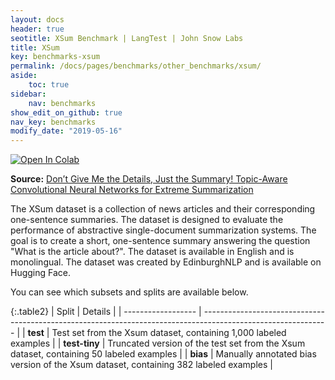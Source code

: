 ```yaml
---
layout: docs
header: true
seotitle: XSum Benchmark | LangTest | John Snow Labs
title: XSum
key: benchmarks-xsum
permalink: /docs/pages/benchmarks/other_benchmarks/xsum/
aside:
    toc: true
sidebar:
    nav: benchmarks
show_edit_on_github: true
nav_key: benchmarks
modify_date: "2019-05-16"
---
```


[![Open In Colab](https://colab.research.google.com/assets/colab-badge.svg)](https://colab.research.google.com/github/JohnSnowLabs/langtest/blob/main/demo/tutorials/llm_notebooks/dataset-notebooks/XSum_dataset.ipynb)

**Source:** [Don’t Give Me the Details, Just the Summary! Topic-Aware Convolutional Neural Networks for Extreme Summarization](https://aclanthology.org/D18-1206/)

The XSum dataset is a collection of news articles and their corresponding one-sentence summaries. The dataset is designed to evaluate the performance of abstractive single-document summarization systems. The goal is to create a short, one-sentence summary answering the question "What is the article about?". The dataset is available in English and is monolingual. The dataset was created by EdinburghNLP and is available on Hugging Face.


You can see which subsets and splits are available below.

{:.table2}
| Split              | Details                                                                                                       |
| ------------------ | ------------------------------------------------------------------------------------------------------------- |
| **test**      | Test set from the Xsum dataset, containing 1,000 labeled examples                                             |
| **test-tiny** | Truncated version of the test set from the Xsum dataset, containing 50 labeled examples                       |
| **bias**      | Manually annotated bias version of the Xsum dataset, containing 382 labeled examples                          |

